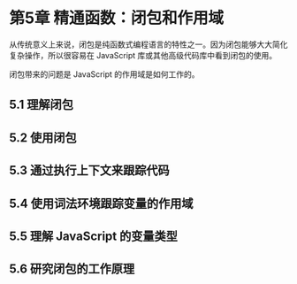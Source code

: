 # 第5章 精通函数：闭包和作用域

从传统意义上来说，闭包是纯函数式编程语言的特性之一。因为闭包能够大大简化复杂操作，所以很容易在 JavaScript 库或其他高级代码库中看到闭包的使用。

闭包带来的问题是 JavaScript 的作用域是如何工作的。

## 5.1 理解闭包

## 5.2 使用闭包

## 5.3 通过执行上下文来跟踪代码

## 5.4 使用词法环境跟踪变量的作用域

## 5.5 理解 JavaScript 的变量类型

## 5.6 研究闭包的工作原理
